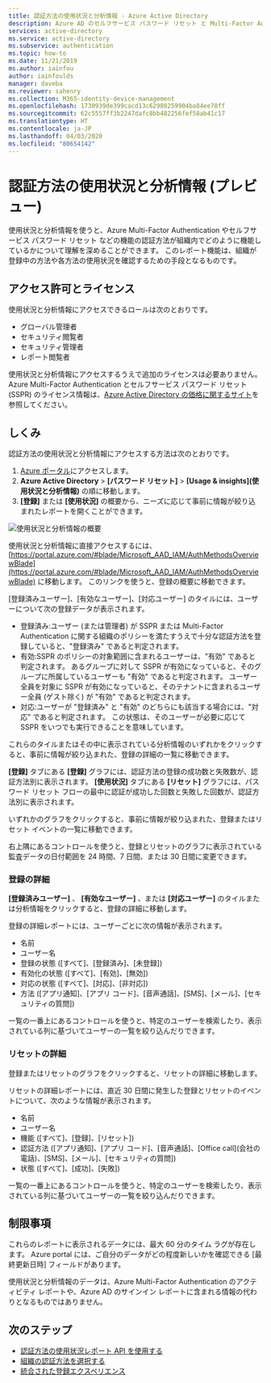 ```yaml
---
title: 認証方法の使用状況と分析情報 - Azure Active Directory
description: Azure AD のセルフサービス パスワード リセット と Multi-Factor Authentication の認証方法の使用状況に関するレポート
services: active-directory
ms.service: active-directory
ms.subservice: authentication
ms.topic: how-to
ms.date: 11/21/2019
ms.author: iainfou
author: iainfoulds
manager: daveba
ms.reviewer: sahenry
ms.collection: M365-identity-device-management
ms.openlocfilehash: 1730939de399cacd13c62988259904ba84ee78ff
ms.sourcegitcommit: 62c5557ff3b2247dafc8bb482256fef58ab41c17
ms.translationtype: HT
ms.contentlocale: ja-JP
ms.lasthandoff: 04/03/2020
ms.locfileid: "80654142"
---
```

# <a name="authentication-methods-usage--insights-preview"></a>認証方法の使用状況と分析情報 (プレビュー)

使用状況と分析情報を使うと、Azure Multi-Factor Authentication やセルフサービス パスワード リセット などの機能の認証方法が組織内でどのように機能しているかについて理解を深めることができます。 このレポート機能は、組織が登録中の方法や各方法の使用状況を確認するための手段となるものです。

## <a name="permissions-and-licenses"></a>アクセス許可とライセンス

使用状況と分析情報にアクセスできるロールは次のとおりです。

- グローバル管理者
- セキュリティ閲覧者
- セキュリティ管理者
- レポート閲覧者

使用状況と分析情報にアクセスするうえで追加のライセンスは必要ありません。 Azure Multi-Factor Authentication とセルフサービス パスワード リセット (SSPR) のライセンス情報は、[Azure Active Directory の価格に関するサイト](https://azure.microsoft.com/pricing/details/active-directory/)を参照してください。

## <a name="how-it-works"></a>しくみ

認証方法の使用状況と分析情報にアクセスする方法は次のとおりです。

1. [Azure ポータル](https://portal.azure.com)にアクセスします。
1. **Azure Active Directory** >  **[パスワード リセット]**  >  **[Usage & insights]\(使用状況と分析情報\)** の順に移動します。
1. **[登録]** または **[使用状況]** の概要から、ニーズに応じて事前に情報が絞り込まれたレポートを開くことができます。

![使用状況と分析情報の概要](./media/howto-authentication-methods-usage-insights/usage-insights-overview.png)

使用状況と分析情報に直接アクセスするには、[https://portal.azure.com/#blade/Microsoft_AAD_IAM/AuthMethodsOverviewBlade](https://portal.azure.com/#blade/Microsoft_AAD_IAM/AuthMethodsOverviewBlade) に移動します。 このリンクを使うと、登録の概要に移動できます。

[登録済みユーザー]、[有効なユーザー]、[対応ユーザー] のタイルには、ユーザーについて次の登録データが表示されます。

- 登録済み:ユーザー (または管理者) が SSPR または Multi-Factor Authentication に関する組織のポリシーを満たすうえで十分な認証方法を登録していると、"登録済み" であると判定されます。
- 有効:SSPR のポリシーの対象範囲に含まれるユーザーは、"有効" であると判定されます。 あるグループに対して SSPR が有効になっていると、そのグループに所属しているユーザーも "有効" であると判定されます。 ユーザー全員を対象に SSPR が有効になっていると、そのテナントに含まれるユーザー全員 (ゲスト除く) が "有効" であると判定されます。
- 対応:ユーザーが "登録済み" と "有効" のどちらにも該当する場合には、"対応" であると判定されます。 この状態は、そのユーザーが必要に応じて SSPR をいつでも実行できることを意味しています。

これらのタイルまたはその中に表示されている分析情報のいずれかをクリックすると、事前に情報が絞り込まれた、登録の詳細の一覧に移動できます。

**[登録]** タブにある **[登録]** グラフには、認証方法の登録の成功数と失敗数が、認証方法別に表示されます。 **[使用状況]** タブにある **[リセット]** グラフには、パスワード リセット フローの最中に認証が成功した回数と失敗した回数が、認証方法別に表示されます。

いずれかのグラフをクリックすると、事前に情報が絞り込まれた、登録またはリセット イベントの一覧に移動できます。

右上隅にあるコントロールを使うと、登録とリセットのグラフに表示されている監査データの日付範囲を 24 時間、7 日間、または 30 日間に変更できます。

### <a name="registration-details"></a>登録の詳細

**[登録済みユーザー]** 、 **[有効なユーザー]** 、または **[対応ユーザー]** のタイルまたは分析情報をクリックすると、登録の詳細に移動します。

登録の詳細レポートには、ユーザーごとに次の情報が表示されます。

- 名前
- ユーザー名
- 登録の状態 ([すべて]、[登録済み]、[未登録])
- 有効化の状態 ([すべて]、[有効]、[無効])
- 対応の状態 ([すべて]、[対応]、[非対応])
- 方法 ([アプリ通知]、[アプリ コード]、[音声通話]、[SMS]、[メール]、[セキュリティの質問])

一覧の一番上にあるコントロールを使うと、特定のユーザーを検索したり、表示されている列に基づいてユーザーの一覧を絞り込んだりできます。

### <a name="reset-details"></a>リセットの詳細

登録またはリセットのグラフをクリックすると、リセットの詳細に移動します。

リセットの詳細レポートには、直近 30 日間に発生した登録とリセットのイベントについて、次のような情報が表示されます。

- 名前
- ユーザー名
- 機能 ([すべて]、[登録]、[リセット])
- 認証方法 ([アプリ通知]、[アプリ コード]、[音声通話]、[Office call]\(会社の電話\)、[SMS]、[メール]、[セキュリティの質問])
- 状態 ([すべて]、[成功]、[失敗])

一覧の一番上にあるコントロールを使うと、特定のユーザーを検索したり、表示されている列に基づいてユーザーの一覧を絞り込んだりできます。

## <a name="limitations"></a>制限事項

これらのレポートに表示されるデータには、最大 60 分のタイム ラグが存在します。 Azure portal には、ご自分のデータがどの程度新しいかを確認できる [最終更新日時] フィールドがあります。

使用状況と分析情報のデータは、Azure Multi-Factor Authentication のアクティビティ レポートや、Azure AD のサインイン レポートに含まれる情報の代わりとなるものではありません。

## <a name="next-steps"></a>次のステップ

- [認証方法の使用状況レポート API を使用する](https://docs.microsoft.com/graph/api/resources/authenticationmethods-usage-insights-overview?view=graph-rest-beta)
- [組織の認証方法を選択する](concept-authentication-methods.md)
- [統合された登録エクスペリエンス](concept-registration-mfa-sspr-combined.md)
